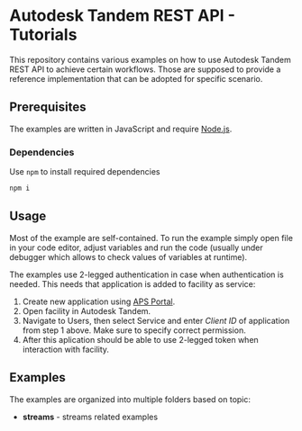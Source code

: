 # Autodesk Tandem REST API - Tutorials
This repository contains various examples on how to use Autodesk Tandem REST API to achieve certain workflows. Those are supposed to provide a reference implementation that can be adopted for specific scenario.

## Prerequisites
The examples are written in JavaScript and require [Node.js](https://nodejs.org/en).

### Dependencies
Use `npm` to install required dependencies

```sh
npm i
```
## Usage
Most of the example are self-contained. To run the example simply open file in your code editor, adjust variables and run the code (usually under debugger which allows to check values of variables at runtime).

The examples use 2-legged authentication in case when authentication is needed. This needs that application is added to facility as service:
1. Create new application using [APS Portal](https://aps.autodesk.com/myapps/).
2. Open facility in Autodesk Tandem.
3. Navigate to Users, then select Service and enter *Client ID* of application from step 1 above. Make sure to specify correct permission.
4. After this aplication should be able to use 2-legged token when interaction with facility.

## Examples
The examples are organized into multiple folders based on topic:
* **streams** - streams related examples
